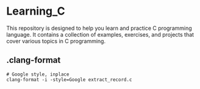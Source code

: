 # Learning_C

This repository is designed to help you learn and practice C programming language. It contains a collection of examples, exercises, and projects that cover various topics in C programming.

## .clang-format
```
# Google style, inplace
clang-format -i -style=Google extract_record.c
```
